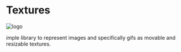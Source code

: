 # Textures

 ![logo](https://media.giphy.com/media/sIIhZliB2McAo/giphy.gif) 

imple library to represent images and specifically gifs as movable and resizable textures. 

